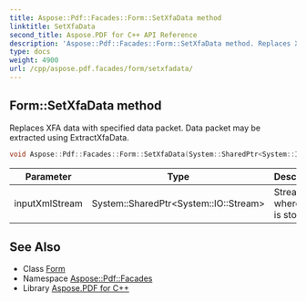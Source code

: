 ```yaml
---
title: Aspose::Pdf::Facades::Form::SetXfaData method
linktitle: SetXfaData
second_title: Aspose.PDF for C++ API Reference
description: 'Aspose::Pdf::Facades::Form::SetXfaData method. Replaces XFA data with specified data packet. Data packet may be extracted using ExtractXfaData in C++.'
type: docs
weight: 4900
url: /cpp/aspose.pdf.facades/form/setxfadata/
---
```

## Form::SetXfaData method


Replaces XFA data with specified data packet. Data packet may be extracted using ExtractXfaData.

```cpp
void Aspose::Pdf::Facades::Form::SetXfaData(System::SharedPtr<System::IO::Stream> inputXmlStream)
```


| Parameter | Type | Description |
| --- | --- | --- |
| inputXmlStream | System::SharedPtr\<System::IO::Stream\> | Stream where XML is stored. |

## See Also

* Class [Form](../)
* Namespace [Aspose::Pdf::Facades](../../)
* Library [Aspose.PDF for C++](../../../)
